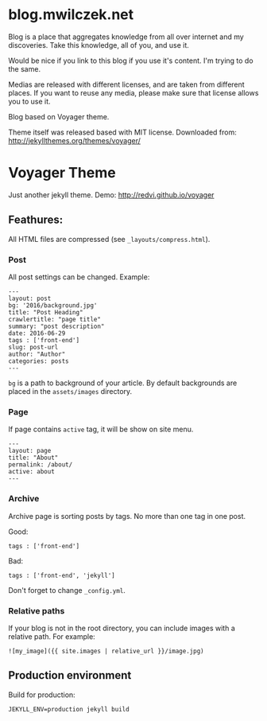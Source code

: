 # blog.mwilczek.net

Blog is a place that aggregates knowledge from all over internet and my discoveries.
Take this knowledge, all of you, and use it.

Would be nice if you link to this blog if you use it's content. I'm trying to do the same.

Medias are released with different licenses, and are taken from different places.
If you want to reuse any media, please make sure that license allows you to use it.

Blog based on Voyager theme.

Theme itself was released based with MIT license. Downloaded from: http://jekyllthemes.org/themes/voyager/

# Voyager Theme

Just another jekyll theme. Demo: <http://redvi.github.io/voyager>

## Feathures:

All HTML files are compressed (see `_layouts/compress.html`).

### Post

All post settings can be changed. Example:

```
---
layout: post
bg: '2016/background.jpg'
title: "Post Heading"
crawlertitle: "page title"
summary: "post description"
date: 2016-06-29
tags : ['front-end']
slug: post-url
author: "Author"
categories: posts
---
```

`bg` is a path to background of your article. By default backgrounds are placed in the `assets/images` directory.

### Page

If page contains `active` tag, it will be show on site menu.

```
---
layout: page
title: "About"
permalink: /about/
active: about
---
```

### Archive

Archive page is sorting posts by tags. No more than one tag in one post.

Good:

```
tags : ['front-end']
```

Bad:

```
tags : ['front-end', 'jekyll']
```

Don't forget to change `_config.yml`.

### Relative paths

If your blog is not in the root directory, you can include images with a relative path. For example:

```
![my_image]({{ site.images | relative_url }}/image.jpg)
```

## Production environment

Build for production:

`JEKYLL_ENV=production jekyll build`
